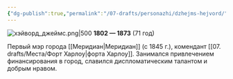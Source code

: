 ```yaml
---
{"dg-publish":true,"permalink":"/07-drafts/personazhi/dzhejms-hejvord/","tags":["личность"]}
---
```


![хэйворд_джеймс.png|500](/img/user/09.%20files/%D1%85%D1%8D%D0%B9%D0%B2%D0%BE%D1%80%D0%B4_%D0%B4%D0%B6%D0%B5%D0%B9%D0%BC%D1%81.png)
**1802 — 1873** (71 год)

Первый мэр города [[Меридиан\|Меридиан]] (с 1845 г.), комендант [[07. drafts/Места/Форт Харлоу\|форта Харлоу]]. 
Занимался привлечением финансирования в город, славился диспломатическим талантом и добрым нравом. 